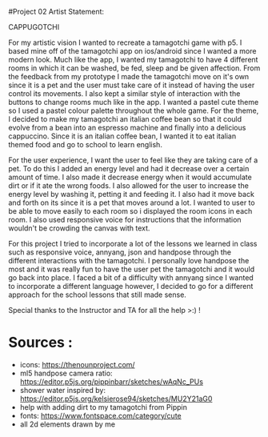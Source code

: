 #Project 02 Artist Statement:

CAPPUGOTCHI

 For my artistic vision I wanted to recreate a tamagotchi game with p5. I based mine off of the tamagotchi app on ios/android since I wanted a more modern look. Much like the app, I wanted my tamagotchi to have 4 different rooms in which it can be washed, be fed, sleep and be given affection. From the feedback from my prototype I made the tamagotchi move on it's own since it is a pet and the user must take care of it instead of having the user control its movements. I also kept a similar style of interaction with the buttons to change rooms much like in the app. I wanted a pastel cute theme so I used a pastel colour palette throughout the whole game. For the theme, I decided to make my tamagotchi an italian coffee bean so that it could evolve from a bean into an espresso machine and finally into a delicious cappuccino. Since it is an italian coffee bean, I wanted it to eat italian themed food and go to school to learn english.

 For the user experience, I want the user to feel like they are taking care of a pet. To do this I added an energy level and had it decrease over a certain amount of time. I also made it decrease energy when it would accumulate dirt or if it ate the wrong foods. I also allowed for the user to increase the energy level by washing it, petting it and feeding it. I also had it move back and forth on its since it is a pet that moves around a lot. I wanted to user to be able to move easily to each room so i displayed the room icons in each room. I also used responsive voice for instructions that the information wouldn't be crowding the canvas with text.

 For this project I tried to incorporate a lot of the lessons we learned in class such as responsive voice, annyang, json and handpose through the different interactions with the tamagotchi. I personally love handpose the most and it was really fun to have the user pet the tamagotchi and it would go back into place.
 I faced a bit of a difficulty with annyang since I wanted to incorporate a different language however, I decided to go for a different approach for the school lessons that still made sense.

 Special thanks to the Instructor and TA for all the help >:) !

 Sources :
 =========

-   icons: <https://thenounproject.com/>
-   ml5 handpose camera ratio: <https://editor.p5js.org/pippinbarr/sketches/wAqNc_PUs>
-   shower water inspired by: <https://editor.p5js.org/kelsierose94/sketches/MU2Y21aG0>
-   help with adding dirt to my tamagotchi from Pippin
-   fonts: <https://www.fontspace.com/category/cute>
-   all 2d elements drawn by me
